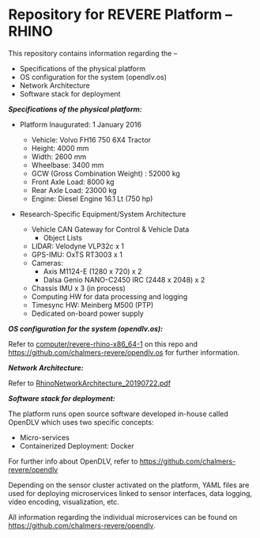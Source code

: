 # Repository for REVERE Platform – RHINO
This repository contains information regarding the –

-	Specifications of the physical platform
-	OS configuration for the system (opendlv.os)
-	Network Architecture
- Software stack for deployment 

***Specifications of the physical platform:***
- Platform Inaugurated: 1 January 2016
	- Vehicle: Volvo FH16 750 6X4 Tractor
	- Height: 4000 mm
	- Width: 2600 mm
	- Wheelbase: 3400 mm
	- GCW (Gross Combination Weight) : 52000 kg
    - Front Axle Load: 8000 kg
    - Rear Axle Load: 23000 kg
	- Engine: Diesel Engine 16.1 Lt (750 hp)

- Research-Specific Equipment/System Architecture
	- Vehicle CAN Gateway for Control & Vehicle Data
		- Object Lists
	- LIDAR: Velodyne VLP32c x 1
	- GPS-IMU: OxTS RT3003 x 1
	- Cameras:
		- Axis M1124-E (1280 x 720) x 2
		- Dalsa Genio NANO-C2450 IRC (2448 x 2048) x 2
	- Chassis IMU x 3 (in process)
	- Computing HW for data processing and logging
	- Timesync HW: Meinberg M500 (PTP)
	- Dedicated on-board power supply

***OS configuration for the system (opendlv.os):***

Refer to [computer/revere-rhino-x86_64-1](https://github.com/chalmers-revere/opendlv-platform-rhino/tree/master/computer/revere-rhino-x86_64-1) on this repo and https://github.com/chalmers-revere/opendlv.os for further information.

***Network Architecture:***

Refer to [RhinoNetworkArchitecture_20190722.pdf](https://github.com/chalmers-revere/opendlv-platform-rhino/blob/master/RhinoNetworkArchitecture_20190722.pdf)

***Software stack for deployment:***

The platform runs open source software developed in-house called OpenDLV which uses two specific concepts:

- Micro-services
- Containerized Deployment: Docker

For further info about OpenDLV, refer to https://github.com/chalmers-revere/opendlv

Depending on the sensor cluster activated on the platform, YAML files are used for deploying microservices linked to sensor interfaces, data logging, video encoding, visualization, etc.

All information regarding the individual microservices can be found on https://github.com/chalmers-revere/opendlv.
